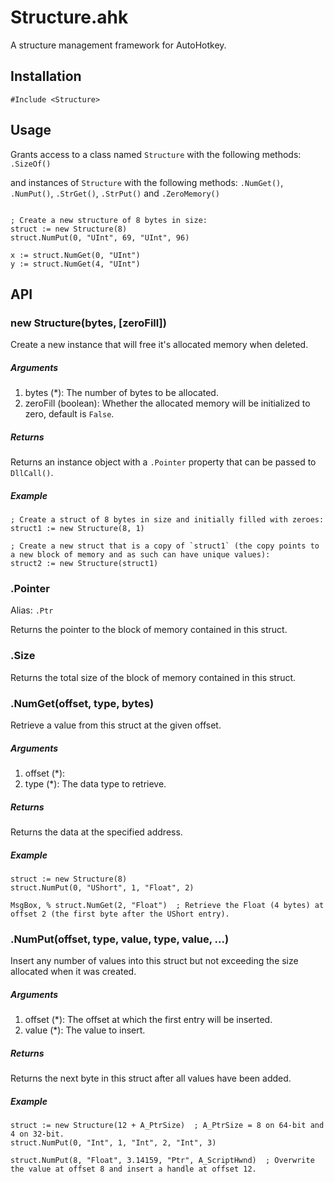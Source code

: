 Structure.ahk
===========

A structure management framework for AutoHotkey.

## Installation

```autohotkey
#Include <Structure>
```

## Usage

Grants access to a class named `Structure` with the following methods: `.SizeOf()`

and instances of `Structure` with the following methods: `.NumGet()`, `.NumPut()`, `.StrGet()`, `.StrPut()` and `.ZeroMemory()`

```autohotkey

; Create a new structure of 8 bytes in size:
struct := new Structure(8)
struct.NumPut(0, "UInt", 69, "UInt", 96)

x := struct.NumGet(0, "UInt")
y := struct.NumGet(4, "UInt")
```

## API

### new Structure(bytes, [zeroFill])

Create a new instance that will free it's allocated memory when deleted.

##### Arguments
1. bytes (*): The number of bytes to be allocated.
2. zeroFill (boolean): Whether the allocated memory will be initialized to zero, default is `False`.

##### Returns
Returns an instance object with a `.Pointer` property that can be passed to `DllCall()`.

##### Example
```autohotkey
; Create a struct of 8 bytes in size and initially filled with zeroes:
struct1 := new Structure(8, 1) 

; Create a new struct that is a copy of `struct1` (the copy points to a new block of memory and as such can have unique values):
struct2 := new Structure(struct1)  
```

### .Pointer

Alias: `.Ptr`

Returns the pointer to the block of memory contained in this struct.

### .Size

Returns the total size of the block of memory contained in this struct.

### .NumGet(offset, type, bytes)

Retrieve a value from this struct at the given offset.

##### Arguments
1. offset (*): 
2. type (*): The data type to retrieve.

##### Returns
Returns the data at the specified address.

##### Example
```autohotkey
struct := new Structure(8)
struct.NumPut(0, "UShort", 1, "Float", 2)

MsgBox, % struct.NumGet(2, "Float")  ; Retrieve the Float (4 bytes) at offset 2 (the first byte after the UShort entry).
```

### .NumPut(offset, type, value, type, value, ...)

Insert any number of values into this struct but not exceeding the size allocated when it was created.

##### Arguments
1. offset (*): The offset at which the first entry will be inserted.
2. value (*): The value to insert.

##### Returns
Returns the next byte in this struct after all values have been added.

##### Example
```autohotkey
struct := new Structure(12 + A_PtrSize)  ; A_PtrSize = 8 on 64-bit and 4 on 32-bit.
struct.NumPut(0, "Int", 1, "Int", 2, "Int", 3)

struct.NumPut(8, "Float", 3.14159, "Ptr", A_ScriptHwnd)  ; Overwrite the value at offset 8 and insert a handle at offset 12.
```
